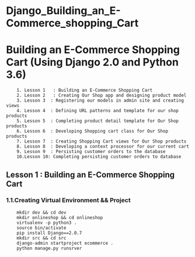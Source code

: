 # Django_Building_an_E-Commerce_shopping_Cart

# Building an E-Commerce Shopping Cart (Using Django 2.0 and Python 3.6)
```
    1. Lesson 1   : Building an E-Commerce Shopping Cart 
    2. Lesson 2   : Creating Our Shop app and designing product model 
    3. Lesson 3  : Registering our models in admin site and creating views 
    4. Lesson 4  : Defining URL patterns and template for our shop products
    5. Lesson 5  : Completing product detail template for Our Shop products 
    6. Lesson 6  : Developing Shopping cart class for Our Shop products 
    7. Lesson 7  : Creating Shopping Cart views for Our Shop products
    8. Lesson 8  : Developing a context processor for our current cart
    9. Lesson 9  : Persisting customer orders to the database
    10.Lesson 10: Completing persisting customer orders to database
```

## Lesson 1   : Building an E-Commerce Shopping Cart 

### 1.1.Creating Virtual Environment && Project
```
    mkdir dev && cd dev
    mkdir onlineshop && cd onlineshop
    virtualenv -p python3 .
    source bin/activate
    pip install Django==2.0.7
    mkdir src && cd src
    django-admin startproject ecommerce .
    python manage.py runsrver
```
